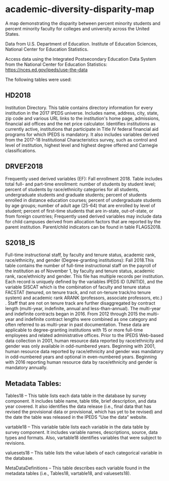 # academic-diversity-disparity-map
A map demonstrating the disparity between percent minority students and percent minority faculty for colleges and university across the United States.

Data from U.S. Department of Education. Institute of Education Sciences, National Center for Education Statistics.

Access data using the Integrated Postsecondary Education Data System from the National Center for Education Statistics: 
https://nces.ed.gov/ipeds/use-the-data 

The following tables were used:

## HD2018

Institution Directory. This table contains directory information for every institution in the 2017 IPEDS universe.  Includes name, address, city, state, zip code and various URL links to the institution's home page, admissions, financial aid offices and  the net price calculator.  Identifies institutions as currently active, institutions that participate in Title IV federal financial aid programs for which IPEDS is mandatory.  It also includes variables derived from the 2017-18 Institutional Characteristics survey, such as control and level of institution, highest level and highest degree offered and Carnegie classifications.

## DRVEF2018

Frequently used derived variables (EF): Fall enrollment 2018. Table includes total full- and part-time enrollment: number of students by student level; percent of students by race/ethnicity categories for all students, undergraduate students and graduate students; percent of students enrolled in distance education courses; percent of undergraduate students by age groups; number of adult age (25-64) that are enrolled by level of student; percent of first-time students that are in-state, out-of-state, or from foreign countries;  Frequently used derived variables may include data for child campuses derived from allocation factors that are reported by the parent institution. Parent/child indicators can be found in table FLAGS2018.

## S2018_IS

Full-time instructional staff, by faculty and tenure status, academic rank, race/ethnicity, and gender (Degree-granting institutions): Fall 2018.This table contains the number of full-time instructional staff on the payroll of the institution as of November 1,  by faculty and tenure status, academic rank, race/ethnicity and gender. This file has multiple records per institution.  Each record is uniquely defined by the variables IPEDS ID (UNITID), and the variable SISCAT which is the combination of faculty and tenure status FACSTAT (tenured, on tenure track, and not on-tenure track/no tenure system) and academic rank ARANK  (professors, associate professors, etc.) . Staff that are not on tenure track are further disaggregated by contract length (multi-year, indefinite, annual and less-than-annual). The multi-year and indefinite contracts began in 2016. From 2012 through 2015 the multi-year and indefinite contract lengths were combined as one category and often referred to as multi-year in past documentation. These data are applicable to degree-granting institutions with 15 or more full-time employees and related administrative offices.  Prior to the IPEDS Web-based data collection in 2001, human resource data reported by race/ethnicity and gender was only available in odd-numbered years.  Beginning with 2001, human resource data reported by race/ethnicity and gender was mandatory in odd-numbered years and optional in even-numbered years.  Beginning with 2016 reporting human resource data by race/ethnicity and gender is mandatory annually.

## Metadata Tables:

Tables18 – This table lists each data table in the database by survey component. It includes table name, table title, brief description, and data year covered. It also identifies the data release (i.e., final data that has revised the provisional data or provisional, which has yet to be revised) and the date the table was released in the IPEDS “Use the data” website.

vartable18 – This variable table lists each variable in the data table by survey component. It includes variable names, descriptions, source, data types and formats. Also, vartable18 identifies variables that were subject to revisions.

valuesets18 – This table lists the value labels of each categorical variable in the database. 

MetaDataDefinitions – This table describes each variable found in the metadata tables (i.e., Tables18, vartable18, and valuesets18).

